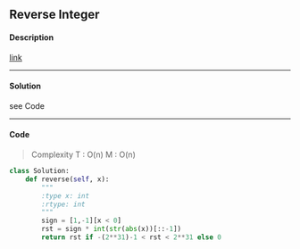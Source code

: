 ## Reverse Integer

#### Description

[link](https://leetcode.com/problems/reverse-integer/)

---

#### Solution

see Code

---

#### Code

> Complexity T : O(n) M : O(n)

```python
class Solution:
    def reverse(self, x):
        """
        :type x: int
        :rtype: int
        """
        sign = [1,-1][x < 0]
        rst = sign * int(str(abs(x))[::-1])
        return rst if -(2**31)-1 < rst < 2**31 else 0
```
